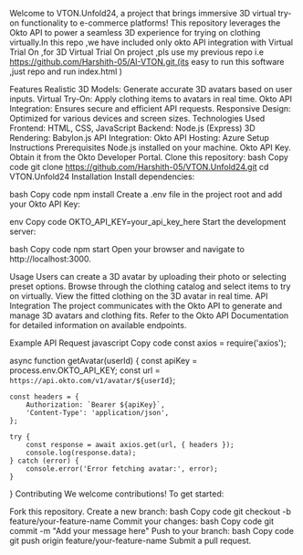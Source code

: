 Welcome to VTON.Unfold24, a project that brings immersive 3D virtual try-on functionality to e-commerce platforms! This repository leverages the Okto API to power a seamless 3D experience for trying on clothing virtually.In this repo ,we have included only okto API integration with Virtual Trial On ,for 3D Virtual Trial On project ,pls use my previous repo i.e https://github.com/Harshith-05/AI-VTON.git,(its easy to run this software ,just repo and run index.html )

Features
Realistic 3D Models: Generate accurate 3D avatars based on user inputs.
Virtual Try-On: Apply clothing items to avatars in real time.
Okto API Integration: Ensures secure and efficient API requests.
Responsive Design: Optimized for various devices and screen sizes.
Technologies Used
Frontend: HTML, CSS, JavaScript
Backend: Node.js (Express)
3D Rendering: Babylon.js
API Integration: Okto API
Hosting: Azure
Setup Instructions
Prerequisites
Node.js installed on your machine.
Okto API Key. Obtain it from the Okto Developer Portal.
Clone this repository:
bash
Copy code
git clone https://github.com/Harshith-05/VTON.Unfold24.git
cd VTON.Unfold24
Installation
Install dependencies:

bash
Copy code
npm install
Create a .env file in the project root and add your Okto API Key:

env
Copy code
OKTO_API_KEY=your_api_key_here
Start the development server:

bash
Copy code
npm start
Open your browser and navigate to http://localhost:3000.

Usage
Users can create a 3D avatar by uploading their photo or selecting preset options.
Browse through the clothing catalog and select items to try on virtually.
View the fitted clothing on the 3D avatar in real time.
API Integration
The project communicates with the Okto API to generate and manage 3D avatars and clothing fits. Refer to the Okto API Documentation for detailed information on available endpoints.

Example API Request
javascript
Copy code
const axios = require('axios');

async function getAvatar(userId) {
    const apiKey = process.env.OKTO_API_KEY;
    const url = `https://api.okto.com/v1/avatar/${userId}`;

    const headers = {
        Authorization: `Bearer ${apiKey}`,
        'Content-Type': 'application/json',
    };

    try {
        const response = await axios.get(url, { headers });
        console.log(response.data);
    } catch (error) {
        console.error('Error fetching avatar:', error);
    }
}
Contributing
We welcome contributions! To get started:

Fork this repository.
Create a new branch:
bash
Copy code
git checkout -b feature/your-feature-name
Commit your changes:
bash
Copy code
git commit -m "Add your message here"
Push to your branch:
bash
Copy code
git push origin feature/your-feature-name
Submit a pull request.

